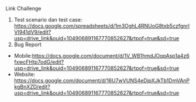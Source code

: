 Link Challenge

1. Test scenario dan test case: https://docs.google.com/spreadsheets/d/1m3OghL4RNUoG8txb5czfgnrlVI941dV9/edit?usp=drive_link&ouid=104906891167770852627&rtpof=true&sd=true
2. Bug Report
- Mobile:https://docs.google.com/document/d/1V_WB1hmdJOqpAsp1a4z6fxwcFHtp7odG/edit?usp=drive_link&ouid=104906891167770852627&rtpof=true&sd=true
- Website: https://docs.google.com/document/d/16U7wVUNS4eDjpXJkTb1DmVAnPkgBnXZD/edit?usp=drive_link&ouid=104906891167770852627&rtpof=true&sd=true